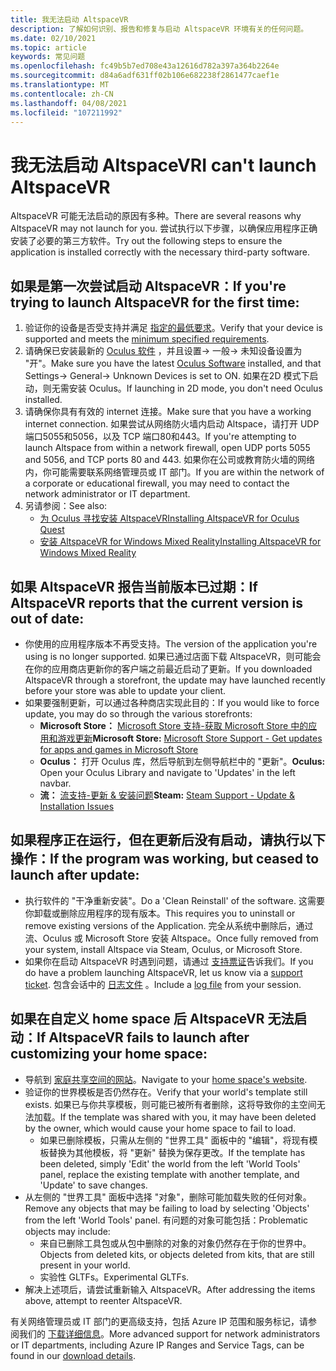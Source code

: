 ```yaml
---
title: 我无法启动 AltspaceVR
description: 了解如何识别、报告和修复与启动 AltspaceVR 环境有关的任何问题。
ms.date: 02/10/2021
ms.topic: article
keywords: 常见问题
ms.openlocfilehash: fc49b5b7ed708e43a12616d782a397a364b2264e
ms.sourcegitcommit: d84a6adf631ff02b106e682238f2861477caef1e
ms.translationtype: MT
ms.contentlocale: zh-CN
ms.lasthandoff: 04/08/2021
ms.locfileid: "107211992"
---
```

# <a name="i-cant-launch-altspacevr"></a><span data-ttu-id="658ce-104">我无法启动 AltspaceVR</span><span class="sxs-lookup"><span data-stu-id="658ce-104">I can't launch AltspaceVR</span></span>

<span data-ttu-id="658ce-105">AltspaceVR 可能无法启动的原因有多种。</span><span class="sxs-lookup"><span data-stu-id="658ce-105">There are several reasons why AltspaceVR may not launch for you.</span></span> <span data-ttu-id="658ce-106">尝试执行以下步骤，以确保应用程序正确安装了必要的第三方软件。</span><span class="sxs-lookup"><span data-stu-id="658ce-106">Try out the following steps to ensure the application is installed correctly with the necessary third-party software.</span></span>

## <a name="if-youre-trying-to-launch-altspacevr-for-the-first-time"></a><span data-ttu-id="658ce-107">如果是第一次尝试启动 AltspaceVR：</span><span class="sxs-lookup"><span data-stu-id="658ce-107">If you're trying to launch AltspaceVR for the first time:</span></span>

1. <span data-ttu-id="658ce-108">验证你的设备是否受支持并满足 [指定的最低要求](../getting-started/system-requirements.md)。</span><span class="sxs-lookup"><span data-stu-id="658ce-108">Verify that your device is supported and meets the [minimum specified requirements](../getting-started/system-requirements.md).</span></span>
2. <span data-ttu-id="658ce-109">请确保已安装最新的 [Oculus 软件](https://www.oculus.com/setup) ，并且设置-> 一般-> 未知设备设置为 "开"。</span><span class="sxs-lookup"><span data-stu-id="658ce-109">Make sure you have the latest [Oculus Software](https://www.oculus.com/setup) installed, and that Settings-> General-> Unknown Devices is set to ON.</span></span> <span data-ttu-id="658ce-110">如果在2D 模式下启动，则无需安装 Oculus。</span><span class="sxs-lookup"><span data-stu-id="658ce-110">If launching in 2D mode, you don't need Oculus installed.</span></span>
3. <span data-ttu-id="658ce-111">请确保你具有有效的 internet 连接。</span><span class="sxs-lookup"><span data-stu-id="658ce-111">Make sure that you have a working internet connection.</span></span> <span data-ttu-id="658ce-112">如果尝试从网络防火墙内启动 Altspace，请打开 UDP 端口5055和5056，以及 TCP 端口80和443。</span><span class="sxs-lookup"><span data-stu-id="658ce-112">If you're attempting to launch Altspace from within a network firewall, open UDP ports 5055 and 5056, and TCP ports 80 and 443.</span></span> <span data-ttu-id="658ce-113">如果你在公司或教育防火墙的网络内，你可能需要联系网络管理员或 IT 部门。</span><span class="sxs-lookup"><span data-stu-id="658ce-113">If you are within the network of a corporate or educational firewall, you may need to contact the network administrator or IT department.</span></span>
4. <span data-ttu-id="658ce-114">另请参阅：</span><span class="sxs-lookup"><span data-stu-id="658ce-114">See also:</span></span>
    * [<span data-ttu-id="658ce-115">为 Oculus 寻找安装 AltspaceVR</span><span class="sxs-lookup"><span data-stu-id="658ce-115">Installing AltspaceVR for Oculus Quest</span></span>](../getting-started/oculus-installation.md)
    * [<span data-ttu-id="658ce-116">安装 AltspaceVR for Windows Mixed Reality</span><span class="sxs-lookup"><span data-stu-id="658ce-116">Installing AltspaceVR for Windows Mixed Reality</span></span>](../getting-started/wmr-installation.md)

## <a name="if-altspacevr-reports-that-the-current-version-is-out-of-date"></a><span data-ttu-id="658ce-117">如果 AltspaceVR 报告当前版本已过期：</span><span class="sxs-lookup"><span data-stu-id="658ce-117">If AltspaceVR reports that the current version is out of date:</span></span>

* <span data-ttu-id="658ce-118">你使用的应用程序版本不再受支持。</span><span class="sxs-lookup"><span data-stu-id="658ce-118">The version of the application you're using is no longer supported.</span></span> <span data-ttu-id="658ce-119">如果已通过店面下载 AltspaceVR，则可能会在你的应用商店更新你的客户端之前最近启动了更新。</span><span class="sxs-lookup"><span data-stu-id="658ce-119">If you downloaded AltspaceVR through a storefront, the update may have launched recently before your store was able to update your client.</span></span>
* <span data-ttu-id="658ce-120">如果要强制更新，可以通过各种商店实现此目的：</span><span class="sxs-lookup"><span data-stu-id="658ce-120">If you would like to force update, you may do so through the various storefronts:</span></span>
    * <span data-ttu-id="658ce-121">**Microsoft Store：** [Microsoft Store 支持-获取 Microsoft Store 中的应用和游戏更新](https://support.microsoft.com/account-billing/get-updates-for-apps-and-games-in-microsoft-store-a1fe19c0-532d-ec47-7035-d1c5a1dd464f)</span><span class="sxs-lookup"><span data-stu-id="658ce-121">**Microsoft Store:** [Microsoft Store Support - Get updates for apps and games in Microsoft Store](https://support.microsoft.com/account-billing/get-updates-for-apps-and-games-in-microsoft-store-a1fe19c0-532d-ec47-7035-d1c5a1dd464f)</span></span>
    * <span data-ttu-id="658ce-122">**Oculus：** 打开 Oculus 库，然后导航到左侧导航栏中的 "更新"。</span><span class="sxs-lookup"><span data-stu-id="658ce-122">**Oculus:** Open your Oculus Library and navigate to 'Updates' in the left navbar.</span></span>
    * <span data-ttu-id="658ce-123">**流：** [流支持-更新 & 安装问题](https://support.steampowered.com/kb_article.php?ref=2274-IFLV-5334)</span><span class="sxs-lookup"><span data-stu-id="658ce-123">**Steam:** [Steam Support - Update & Installation Issues](https://support.steampowered.com/kb_article.php?ref=2274-IFLV-5334)</span></span>

## <a name="if-the-program-was-working-but-ceased-to-launch-after-update"></a><span data-ttu-id="658ce-124">如果程序正在运行，但在更新后没有启动，请执行以下操作：</span><span class="sxs-lookup"><span data-stu-id="658ce-124">If the program was working, but ceased to launch after update:</span></span>

* <span data-ttu-id="658ce-125">执行软件的 "干净重新安装"。</span><span class="sxs-lookup"><span data-stu-id="658ce-125">Do a 'Clean Reinstall' of the software.</span></span> <span data-ttu-id="658ce-126">这需要你卸载或删除应用程序的现有版本。</span><span class="sxs-lookup"><span data-stu-id="658ce-126">This requires you to uninstall or remove existing versions of the Application.</span></span> <span data-ttu-id="658ce-127">完全从系统中删除后，通过流、Oculus 或 Microsoft Store 安装 Altspace。</span><span class="sxs-lookup"><span data-stu-id="658ce-127">Once fully removed from your system, install Altspace via Steam, Oculus, or Microsoft Store.</span></span>
* <span data-ttu-id="658ce-128">如果你在启动 AltspaceVR 时遇到问题，请通过 [支持票证](https://help.altvr.com/hc/requests/new)告诉我们。</span><span class="sxs-lookup"><span data-stu-id="658ce-128">If you do have a problem launching AltspaceVR, let us know via a [support ticket](https://help.altvr.com/hc/requests/new).</span></span> <span data-ttu-id="658ce-129">包含会话中的 [日志文件](uploading-client-logs.md) 。</span><span class="sxs-lookup"><span data-stu-id="658ce-129">Include a [log file](uploading-client-logs.md) from your session.</span></span>

## <a name="if-altspacevr-fails-to-launch-after-customizing-your-home-space"></a><span data-ttu-id="658ce-130">如果在自定义 home space 后 AltspaceVR 无法启动：</span><span class="sxs-lookup"><span data-stu-id="658ce-130">If AltspaceVR fails to launch after customizing your home space:</span></span>

* <span data-ttu-id="658ce-131">导航到 [家庭共享空间的网站](https://account.altvr.com/users/sign_in)。</span><span class="sxs-lookup"><span data-stu-id="658ce-131">Navigate to your [home space's website](https://account.altvr.com/users/sign_in).</span></span>
* <span data-ttu-id="658ce-132">验证你的世界模板是否仍然存在。</span><span class="sxs-lookup"><span data-stu-id="658ce-132">Verify that your world's template still exists.</span></span> <span data-ttu-id="658ce-133">如果已与你共享模板，则可能已被所有者删除，这将导致你的主空间无法加载。</span><span class="sxs-lookup"><span data-stu-id="658ce-133">If the template was shared with you, it may have been deleted by the owner, which would cause your home space to fail to load.</span></span>
    * <span data-ttu-id="658ce-134">如果已删除模板，只需从左侧的 "世界工具" 面板中的 "编辑"，将现有模板替换为其他模板，将 "更新" 替换为保存更改。</span><span class="sxs-lookup"><span data-stu-id="658ce-134">If the template has been deleted, simply 'Edit' the world from the left 'World Tools' panel, replace the existing template with another template, and 'Update' to save changes.</span></span>
* <span data-ttu-id="658ce-135">从左侧的 "世界工具" 面板中选择 "对象"，删除可能加载失败的任何对象。</span><span class="sxs-lookup"><span data-stu-id="658ce-135">Remove any objects that may be failing to load by selecting 'Objects' from the left 'World Tools' panel.</span></span> <span data-ttu-id="658ce-136">有问题的对象可能包括：</span><span class="sxs-lookup"><span data-stu-id="658ce-136">Problematic objects may include:</span></span>
    * <span data-ttu-id="658ce-137">来自已删除工具包或从包中删除的对象的对象仍然存在于你的世界中。</span><span class="sxs-lookup"><span data-stu-id="658ce-137">Objects from deleted kits, or objects deleted from kits, that are still present in your world.</span></span>
    * <span data-ttu-id="658ce-138">实验性 GLTFs。</span><span class="sxs-lookup"><span data-stu-id="658ce-138">Experimental GLTFs.</span></span>
* <span data-ttu-id="658ce-139">解决上述项后，请尝试重新输入 AltspaceVR。</span><span class="sxs-lookup"><span data-stu-id="658ce-139">After addressing the items above, attempt to reenter AltspaceVR.</span></span>

<span data-ttu-id="658ce-140">有关网络管理员或 IT 部门的更高级支持，包括 Azure IP 范围和服务标记，请参阅我们的 [下载详细信息](https://www.microsoft.com/en-us/download/details.aspx?id=56519)。</span><span class="sxs-lookup"><span data-stu-id="658ce-140">More advanced support for network administrators or IT departments, including Azure IP Ranges and Service Tags, can be found in our [download details](https://www.microsoft.com/en-us/download/details.aspx?id=56519).</span></span>